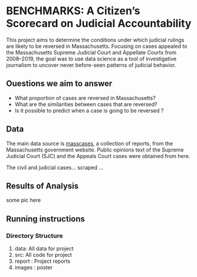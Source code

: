 # BENCHMARKS: A Citizen’s Scorecard on Judicial Accountability

This project aims to determine the conditions under which judicial rulings are likely to be reversed in Massachusetts. Focusing on cases appealed to the Massachusetts Supreme Judicial Court and Appellate Courts from 2008–2019, the goal was to use data science as a tool of investigative journalism to uncover never before-seen patterns of judicial behavior.

## Ouestions we aim to answer

* What proportion of cases are reversed in Massachusetts? 
* What are the similarities between cases that are reversed?
* Is it possible to predict when a case is going to be reversed ? 

## Data 

The main data source is [masscases](http://masscases.com/), a collection of reports, from the Massachusetts government website. Public opinions text of the Supreme Judicial Court (SJC) and the Appeals Court cases were obtained from here.

The civil and judicial cases... scraped ...

## Results of Analysis

<include> some pic here

## Running instructions

### Directory Structure

1. data: All data for project
2. src: All code for project
3. report : Project reports
4. images : poster

